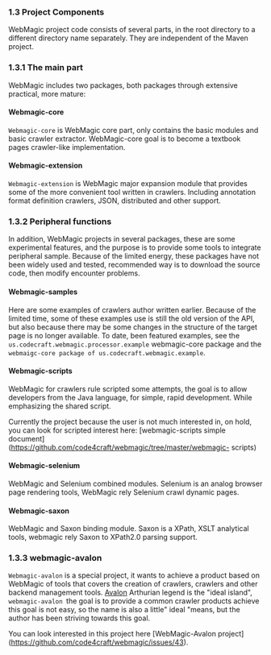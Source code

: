 ### 1.3 Project Components

WebMagic project code consists of several parts, in the root directory to a different directory name separately. They are independent of the Maven project.

### 1.3.1 The main part

WebMagic includes two packages, both packages through extensive practical, more mature:

#### Webmagic-core

`Webmagic-core` is WebMagic core part, only contains the basic modules and basic crawler extractor. WebMagic-core goal is to become a textbook pages crawler-like implementation.

#### Webmagic-extension

`Webmagic-extension` is WebMagic major expansion module that provides some of the more convenient tool written in crawlers. Including annotation format definition crawlers, JSON, distributed and other support.

### 1.3.2 Peripheral functions 

In addition, WebMagic projects in several packages, these are some experimental features, and the purpose is to provide some tools to integrate peripheral sample. Because of the limited energy, these packages have not been widely used and tested, recommended way is to download the source code, then modify encounter problems.

#### Webmagic-samples

Here are some examples of crawlers author written earlier. Because of the limited time, some of these examples use is still the old version of the API, but also because there may be some changes in the structure of the target page is no longer available. To date, been featured examples, see the `us.codecraft.webmagic.processor.example` webmagic-core package and the `webmaigc-core package of us.codecraft.webmagic.example`.

#### Webmagic-scripts

WebMagic for crawlers rule scripted some attempts, the goal is to allow developers from the Java language, for simple, rapid development. While emphasizing the shared script.

Currently the project because the user is not much interested in, on hold, you can look for scripted interest here: [webmagic-scripts simple document](https://github.com/code4craft/webmagic/tree/master/webmagic- scripts)

#### Webmagic-selenium

WebMagic and Selenium combined modules. Selenium is an analog browser page rendering tools, WebMagic rely Selenium crawl dynamic pages.

#### Webmagic-saxon

WebMagic and Saxon binding module. Saxon is a XPath, XSLT analytical tools, webmagic rely Saxon to XPath2.0 parsing support.

### 1.3.3 webmagic-avalon

`Webmagic-avalon` is a special project, it wants to achieve a product based on WebMagic of tools that covers the creation of crawlers, crawlers and other backend management tools. [Avalon](http://zh.wikipedia.org/wiki/%E9%98%BF%E7%93%A6%E9%9A%86) Arthurian legend is the "ideal island", `webmagic-avalon `the goal is to provide a common crawler products achieve this goal is not easy, so the name is also a little" ideal "means, but the author has been striving towards this goal.

You can look interested in this project here [WebMagic-Avalon project] (https://github.com/code4craft/webmagic/issues/43).
